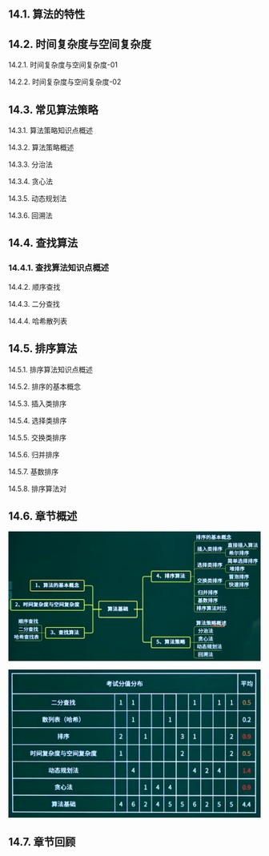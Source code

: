 ## 14.1. 算法的特性



## 14.2. 时间复杂度与空间复杂度

14.2.1. 时间复杂度与空间复杂度-01

14.2.2. 时间复杂度与空间复杂度-02

## 14.3. 常见算法策略

14.3.1. 算法策略知识点概述

14.3.2. 算法策略概述

14.3.3. 分治法

14.3.4. 贪心法

14.3.5. 动态规划法

14.3.6. 回溯法

## 14.4. 查找算法

### 14.4.1. 查找算法知识点概述

14.4.2. 顺序查找

14.4.3. 二分查找

14.4.4. 哈希散列表

## 14.5. 排序算法

14.5.1. 排序算法知识点概述

14.5.2. 排序的基本概念

14.5.3. 插入类排序

14.5.4. 选择类排序

14.5.5. 交换类排序

14.5.6. 归并排序

14.5.7. 基数排序

14.5.8. 排序算法对

## 14.6. 章节概述

![image-20231029210648803](assets/image-20231029210648803.png)

![image-20231029210704027](assets/image-20231029210704027.png)

## 14.7. 章节回顾

